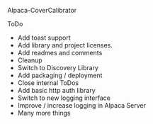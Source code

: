 Alpaca-CoverCalibrator

ToDo
* Add toast support
* Add library and project licenses.
* Add readmes and comments
* Cleanup
* Switch to Discovery Library
* Add packaging / deployment
* Close internal ToDos
* Add basic http auth library
* Switch to new logging interface
* Improve / increase logging in Alpaca Server
* Many more things
